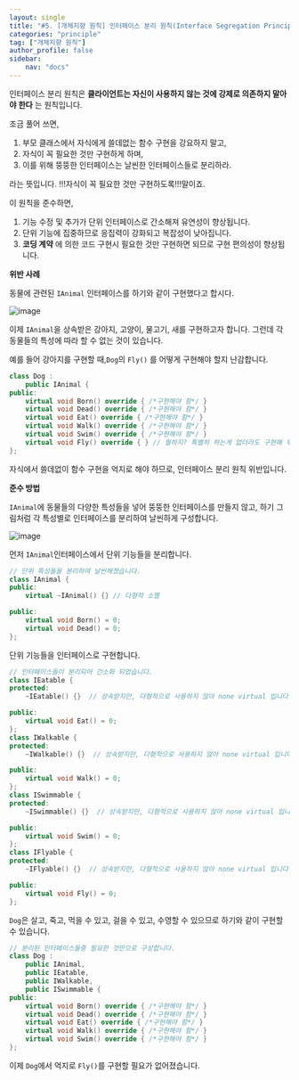 ```yaml
---
layout: single
title: "#5. [개체지향 원칙] 인터페이스 분리 원칙(Interface Segregation Principle)"
categories: "principle"
tag: ["개체지향 원칙"]
author_profile: false
sidebar: 
    nav: "docs"
---
```


인터페이스 분리 원칙은 **클라이언트는 자신이 사용하지 않는 것에 강제로 의존하지 말아야 한다** 는 원칙입니다.

조금 풀어 쓰면,

1. 부모 클래스에서 자식에게 쓸데없는 함수 구현을 강요하지 말고,
2. 자식이 꼭 필요한 것만 구현하게 하며,
3. 이를 위해 뚱뚱한 인터페이스는 날씬한 인터페이스들로 분리하라.

라는 뜻입니다. !!!자식이 꼭 필요한 것만 구현하도록!!!말이죠.

이 원칙을 준수하면,

1. 기능 수정 및 추가가 단위 인터페이스로 간소해져 유연성이 향상됩니다.
2. 단위 기능에 집중하므로 응집력이 강화되고 복잡성이 낮아집니다.
3. **코딩 계약** 에 의한 코드 구현시 필요한 것만 구현하면 되므로 구현 편의성이 향상됩니다.

**위반 사례**

동물에 관련된 `IAnimal` 인터페이스를 하기와 같이 구현했다고 합시다.

![image](https://github.com/tango1202/tango1202.github.io/assets/133472501/4d787743-47b6-4166-8ba1-4aef7e740bc9)

이제 `IAnimal`을 상속받은 강아지, 고양이, 물고기, 새를 구현하고자 합니다. 그런데 각 동물들의 특성에 따라 할 수 없는 것이 있습니다.

예를 들어 강아지를 구현할 때,`Dog`의 `Fly()` 를 어떻게 구현해야 할지 난감합니다.

``` cpp
class Dog :
    public IAnimal {
public:        
    virtual void Born() override { /*구현해야 함*/ }
    virtual void Dead() override { /*구현해야 함*/ }
    virtual void Eat() override { /*구현해야 함*/ }
    virtual void Walk() override { /*구현해야 함*/ }
    virtual void Swim() override { /*구현해야 함*/ }
    virtual void Fly() override { } // 뭘하지? 특별히 하는게 없더라도 구현해 두어야 함
};
```
자식에서 쓸데없이 함수 구현을 억지로 해야 하므로, 인터페이스 분리 원칙 위반입니다. 

**준수 방법**

`IAnimal`에 동물들의 다양한 특성들을 넣어 뚱뚱한 인터페이스를 만들지 않고, 하기 그림처럼 각 특성별로 인터페이스를 분리하여 날씬하게 구성합니다.

![image](https://github.com/tango1202/tango1202.github.io/assets/133472501/8ec9296a-1ba4-4291-886e-2b02610e1558)

먼저 `IAnimal`인터페이스에서 단위 기능들을 분리합니다.

```cpp
// 단위 특성들을 분리하여 날씬해졌습니다.
class IAnimal {
public:
    virtual ~IAnimal() {} // 다형적 소멸

public:
    virtual void Born() = 0;
    virtual void Dead() = 0;
};
```

단위 기능들을 인터페이스로 구현합니다.

```cpp
// 인터페이스들이 분리되어 간소화 되었습니다.
class IEatable {
protected:
    ~IEatable() {}  // 상속받지만, 다형적으로 사용하지 않아 none virtual 입니다.

public:
    virtual void Eat() = 0;
};
class IWalkable {
protected:
    ~IWalkable() {}  // 상속받지만, 다형적으로 사용하지 않아 none virtual 입니다.

public:
    virtual void Walk() = 0;
};
class ISwimmable {
protected:
    ~ISwimmable() {}  // 상속받지만, 다형적으로 사용하지 않아 none virtual 입니다.

public:
    virtual void Swim() = 0;
};
class IFlyable {
protected:
    ~IFlyable() {}  // 상속받지만, 다형적으로 사용하지 않아 none virtual 입니다.

public:
    virtual void Fly() = 0;
};
```

`Dog`은 살고, 죽고, 먹을 수 있고, 걸을 수 있고, 수영할 수 있으므로 하기와 같이 구현할 수 있습니다.

```cpp
// 분리된 인터페이스들중 필요한 것만으로 구성합니다.
class Dog :
    public IAnimal,
    public IEatable,
    public IWalkable,
    public ISwimmable {
public:        
    virtual void Born() override { /*구현해야 함*/ }
    virtual void Dead() override { /*구현해야 함*/ }
    virtual void Eat() override { /*구현해야 함*/ }
    virtual void Walk() override { /*구현해야 함*/ }
    virtual void Swim() override { /*구현해야 함*/ }
};
```

이제 `Dog`에서 억지로 `Fly()`를 구현할 필요가 없어졌습니다.






